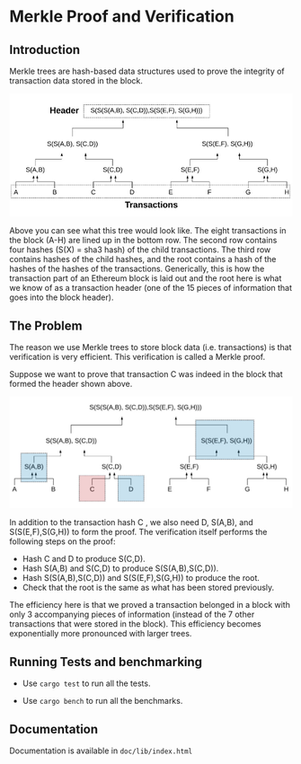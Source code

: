 # Merkle Proof and Verification

## Introduction

Merkle trees are hash-based data structures used to prove the integrity of transaction data stored in the block.

![Merkle Tree](img/merkle_tree.jpeg "Merkle Tree")

Above you can see what this tree would look like. The eight transactions in the block (A-H) are lined up in the bottom row. The second row contains four hashes (S(X) = sha3 hash) of the child transactions. The third row contains hashes of the child hashes, and the root contains a hash of the hashes of the hashes of the transactions. Generically, this is how the transaction part of an Ethereum block is laid out and the root here is what we know of as a transaction header (one of the 15 pieces of information that goes into the block header).

## The Problem

The reason we use Merkle trees to store block data (i.e. transactions) is that verification is very efficient. This verification is called a Merkle proof.

Suppose we want to prove that transaction C was indeed in the block that formed the header shown above.

![Merkle Proof](img/merkle_proof.jpeg "Merkle Proof")

In addition to the transaction hash C , we also need D, S(A,B), and S(S(E,F),S(G,H)) to form the proof. The verification itself performs the following steps on the proof:

* Hash C and D to produce S(C,D).
* Hash S(A,B) and S(C,D) to produce S(S(A,B),S(C,D)).
* Hash S(S(A,B),S(C,D)) and S(S(E,F),S(G,H)) to produce the root.
* Check that the root is the same as what has been stored previously.

The efficiency here is that we proved a transaction belonged in a block with only 3 accompanying pieces of information (instead of the 7 other transactions that were stored in the block). This efficiency becomes exponentially more pronounced with larger trees.

## Running Tests and benchmarking

- Use `cargo test` to run all the tests.

- Use `cargo bench` to run all the benchmarks.

## Documentation
Documentation is available in `doc/lib/index.html` 